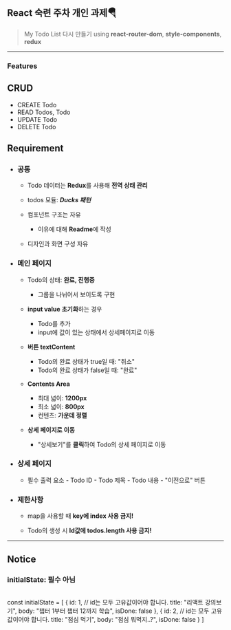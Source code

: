 ## React 숙련 주차 개인 과제🪂

> My Todo List 다시 만들기
> using **react-router-dom**, **style-components**, **redux**

---

### Features
## CRUD
- CREATE Todo
- READ Todos, Todo
- UPDATE Todo
- DELETE Todo

## Requirement
- ### **공통**
  - Todo 데이터는 **Redux**를 사용해 **전역 상태 관리**
  - todos 모듈: **_Ducks 패턴_**
  - 컴포넌트 구조는 자유
  	- 이유에 대해 **Readme**에 작성
 
  - 디자인과 화면 구성 자유

- ### **메인 페이지**
  - Todo의 상태: **완료, 진행중**
	- 그룹을 나뉘어서 보이도록 구현
  - **input value 초기화**하는 경우
	- Todo를 추가 
	- input에 값이 있는 상태에서 상세페이지로 이동
  - **버튼 textContent**
	- Todo의 완료 상태가 true일 때: "취소"
	- Todo의 완료 상태가 false일 때: "완료"
  - **Contents Area**
	- 최대 넓이: **1200px**
	- 최소 넓이: **800px**
	- 컨텐츠: **가운데 정렬**
  
  - **상세 페이지로 이동**
	- "상세보기"를 **클릭**하여 Todo의 상세 페이지로 이동

- ### **상세 페이지**
  - 필수 출력 요소
    	- Todo ID
        - Todo 제목
        - Todo 내용
        - "이전으로" 버튼 
        
- ### **제한사항**
  - map을 사용할 때 **key에 index 사용 금지!**
  
  - Todo의 생성 시 **Id값에 todos.length 사용 금지!**

---

## Notice
### initialState: 필수 아님
>```
const initialState = [
	{
		id: 1, // id는 모두 고유값이어야 합니다.
		title: "리액트 강의보기",
		body: "챕터 1부터 챕터 12까지 학습",
		isDone: false
	},
	{
		id: 2, // id는 모두 고유값이어야 합니다.
		title: "점심 먹기",
		body: "점심 뭐먹지..?",
		isDone: false
	}
]
```
